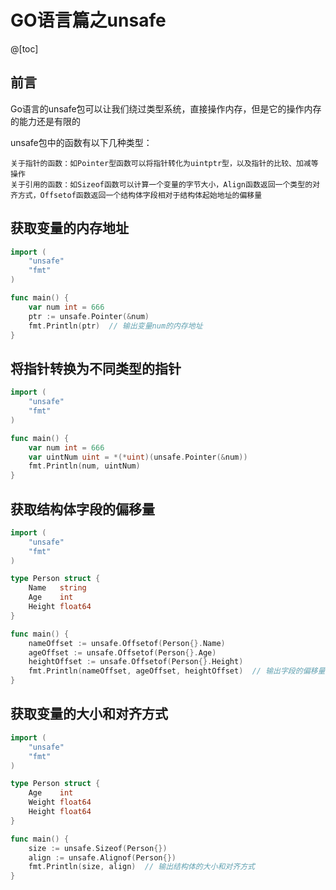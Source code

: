# GO语言篇之unsafe

@[toc]

## 前言
Go语言的unsafe包可以让我们绕过类型系统，直接操作内存，但是它的操作内存的能力还是有限的

unsafe包中的函数有以下几种类型：

    关于指针的函数：如Pointer型函数可以将指针转化为uintptr型，以及指针的比较、加减等操作
    关于引用的函数：如Sizeof函数可以计算一个变量的字节大小，Align函数返回一个类型的对齐方式，Offsetof函数返回一个结构体字段相对于结构体起始地址的偏移量

## 获取变量的内存地址
```go
import (
    "unsafe"
    "fmt"
)

func main() {
    var num int = 666
    ptr := unsafe.Pointer(&num)
    fmt.Println(ptr)  // 输出变量num的内存地址
}
```

## 将指针转换为不同类型的指针
```go
import (
    "unsafe"
    "fmt"
)

func main() {
    var num int = 666
    var uintNum uint = *(*uint)(unsafe.Pointer(&num))
    fmt.Println(num, uintNum)
}
```

## 获取结构体字段的偏移量
```go
import (
    "unsafe"
    "fmt"
)

type Person struct {
    Name   string
    Age    int
    Height float64
}

func main() {
    nameOffset := unsafe.Offsetof(Person{}.Name)
    ageOffset := unsafe.Offsetof(Person{}.Age)
    heightOffset := unsafe.Offsetof(Person{}.Height)
    fmt.Println(nameOffset, ageOffset, heightOffset)  // 输出字段的偏移量
}
```

## 获取变量的大小和对齐方式
```go
import (
    "unsafe"
    "fmt"
)

type Person struct {
    Age    int
    Weight float64
    Height float64
}

func main() {
    size := unsafe.Sizeof(Person{})
    align := unsafe.Alignof(Person{})
    fmt.Println(size, align)  // 输出结构体的大小和对齐方式
}
```